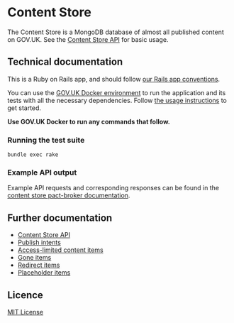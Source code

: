 # Content Store

The Content Store is a MongoDB database of almost all published content on GOV.UK.
See the [Content Store API](./docs/content-store-api.md) for basic usage.

## Technical documentation

This is a Ruby on Rails app, and should follow [our Rails app conventions](https://docs.publishing.service.gov.uk/manual/conventions-for-rails-applications.html).

You can use the [GOV.UK Docker environment](https://github.com/alphagov/govuk-docker) to run the application and its tests with all the necessary dependencies. Follow [the usage instructions](https://github.com/alphagov/govuk-docker#usage) to get started.

**Use GOV.UK Docker to run any commands that follow.**

### Running the test suite

`bundle exec rake`

### Example API output

Example API requests and corresponding responses can be found in the
[content store pact-broker documentation](https://pact-broker.cloudapps.digital/pacts/provider/Content%20Store/consumer/Publishing%20API/latest).

## Further documentation

- [Content Store API](./docs/content-store-api.md)
- [Publish intents](./docs/publish_intents.md)
- [Access-limited content items](./docs/access-limited-content-items.md)
- [Gone items](./docs/gone_item.md)
- [Redirect items](./docs/redirect_item.md)
- [Placeholder items](./docs/placeholder_item.md)

## Licence

[MIT License](https://github.com/alphagov/content-store/blob/master/LICENSE)
